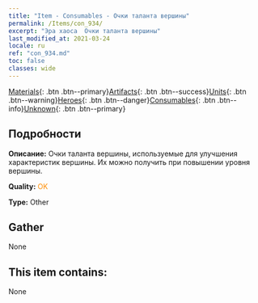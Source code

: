 ```yaml
---
title: "Item - Consumables - Очки таланта вершины"
permalink: /Items/con_934/
excerpt: "Эра хаоса  Очки таланта вершины"
last_modified_at: 2021-03-24
locale: ru
ref: "con_934.md"
toc: false
classes: wide
---
```

 [Materials](/ru/Items/){: .btn .btn--primary}[Artifacts](/ru/Items/Artifacts/){: .btn .btn--success}[Units](/ru/Items/Units/){: .btn .btn--warning}[Heroes](/ru/Items/Heroes/){: .btn .btn--danger}[Consumables](/ru/Items/Consumables/){: .btn .btn--info}[Unknown](/ru/Items/Unknown/){: .btn .btn--primary}

## Подробности
 **Описание:** Очки таланта вершины, используемые для улучшения характеристик вершины. Их можно получить при повышении уровня вершины.

 **Quality:** <span style="color: #FF8C00">OK</span>

 **Type:** Other

## Gather

  None

## This item contains:

  None

